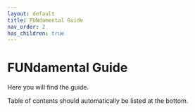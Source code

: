 ```yaml
---
layout: default
title: FUNdamental Guide
nav_order: 2 
has_children: true
---
```



# FUNdamental Guide
Here you will find the guide.


Table of contents should automatically be listed at the bottom.
